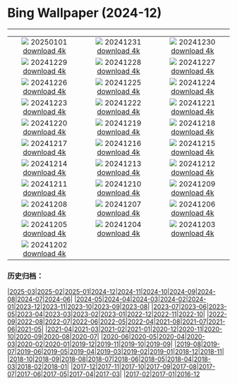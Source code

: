 # Bing Wallpaper (2024-12)
**************
| | | |
|:-:|:-:|:-:|
| ![](https://www.bing.com/th?id=OHR.PolarBearSwim_ES-ES4132318898_1920x1080.jpg) 20250101 [download 4k](https://www.bing.com/th?id=OHR.PolarBearSwim_ES-ES4132318898_UHD.jpg) | ![](https://www.bing.com/th?id=OHR.NewYearSpain24_ES-ES3801149904_1920x1080.jpg) 20241231 [download 4k](https://www.bing.com/th?id=OHR.NewYearSpain24_ES-ES3801149904_UHD.jpg) | ![](https://www.bing.com/th?id=OHR.MountFieldNP_ES-ES3508020804_1920x1080.jpg) 20241230 [download 4k](https://www.bing.com/th?id=OHR.MountFieldNP_ES-ES3508020804_UHD.jpg) |
| ![](https://www.bing.com/th?id=OHR.BorobudurBells_ES-ES2132252212_1920x1080.jpg) 20241229 [download 4k](https://www.bing.com/th?id=OHR.BorobudurBells_ES-ES2132252212_UHD.jpg) | ![](https://www.bing.com/th?id=OHR.CoralTurtle_ES-ES1601437701_1920x1080.jpg) 20241228 [download 4k](https://www.bing.com/th?id=OHR.CoralTurtle_ES-ES1601437701_UHD.jpg) | ![](https://www.bing.com/th?id=OHR.LakeBledSnow_ES-ES1245773741_1920x1080.jpg) 20241227 [download 4k](https://www.bing.com/th?id=OHR.LakeBledSnow_ES-ES1245773741_UHD.jpg) |
| ![](https://www.bing.com/th?id=OHR.SaintStephensDay_ES-ES9179048163_1920x1080.jpg) 20241226 [download 4k](https://www.bing.com/th?id=OHR.SaintStephensDay_ES-ES9179048163_UHD.jpg) | ![](https://www.bing.com/th?id=OHR.ReindeerTrio_ES-ES2505457663_1920x1080.jpg) 20241225 [download 4k](https://www.bing.com/th?id=OHR.ReindeerTrio_ES-ES2505457663_UHD.jpg) | ![](https://www.bing.com/th?id=OHR.SantaSnowglobe_ES-ES2272443187_1920x1080.jpg) 20241224 [download 4k](https://www.bing.com/th?id=OHR.SantaSnowglobe_ES-ES2272443187_UHD.jpg) |
| ![](https://www.bing.com/th?id=OHR.FestivusCranes_ES-ES2012612015_1920x1080.jpg) 20241223 [download 4k](https://www.bing.com/th?id=OHR.FestivusCranes_ES-ES2012612015_UHD.jpg) | ![](https://www.bing.com/th?id=OHR.CrystalPier_ES-ES1740304198_1920x1080.jpg) 20241222 [download 4k](https://www.bing.com/th?id=OHR.CrystalPier_ES-ES1740304198_UHD.jpg) | ![](https://www.bing.com/th?id=OHR.SolsticeHalo_ES-ES1500540396_1920x1080.jpg) 20241221 [download 4k](https://www.bing.com/th?id=OHR.SolsticeHalo_ES-ES1500540396_UHD.jpg) |
| ![](https://www.bing.com/th?id=OHR.SantaClausVillage_ES-ES1153785422_1920x1080.jpg) 20241220 [download 4k](https://www.bing.com/th?id=OHR.SantaClausVillage_ES-ES1153785422_UHD.jpg) | ![](https://www.bing.com/th?id=OHR.SibiuRomania_ES-ES0903750194_1920x1080.jpg) 20241219 [download 4k](https://www.bing.com/th?id=OHR.SibiuRomania_ES-ES0903750194_UHD.jpg) | ![](https://www.bing.com/th?id=OHR.NutcrackerBallet_ES-ES9535020384_1920x1080.jpg) 20241218 [download 4k](https://www.bing.com/th?id=OHR.NutcrackerBallet_ES-ES9535020384_UHD.jpg) |
| ![](https://www.bing.com/th?id=OHR.ReinefjordenNorway_ES-ES2052368531_1920x1080.jpg) 20241217 [download 4k](https://www.bing.com/th?id=OHR.ReinefjordenNorway_ES-ES2052368531_UHD.jpg) | ![](https://www.bing.com/th?id=OHR.SalzburgSnow_ES-ES9070747480_1920x1080.jpg) 20241216 [download 4k](https://www.bing.com/th?id=OHR.SalzburgSnow_ES-ES9070747480_UHD.jpg) | ![](https://www.bing.com/th?id=OHR.MisurinaLake_ES-ES8402822409_1920x1080.jpg) 20241215 [download 4k](https://www.bing.com/th?id=OHR.MisurinaLake_ES-ES8402822409_UHD.jpg) |
| ![](https://www.bing.com/th?id=OHR.PrioroWinter_ES-ES0831913831_1920x1080.jpg) 20241214 [download 4k](https://www.bing.com/th?id=OHR.PrioroWinter_ES-ES0831913831_UHD.jpg) | ![](https://www.bing.com/th?id=OHR.ChristmasBudapest_ES-ES8138996738_1920x1080.jpg) 20241213 [download 4k](https://www.bing.com/th?id=OHR.ChristmasBudapest_ES-ES8138996738_UHD.jpg) | ![](https://www.bing.com/th?id=OHR.WildPoinsettia_ES-ES7928941818_1920x1080.jpg) 20241212 [download 4k](https://www.bing.com/th?id=OHR.WildPoinsettia_ES-ES7928941818_UHD.jpg) |
| ![](https://www.bing.com/th?id=OHR.DolomitesSky_ES-ES7667848541_1920x1080.jpg) 20241211 [download 4k](https://www.bing.com/th?id=OHR.DolomitesSky_ES-ES7667848541_UHD.jpg) | ![](https://www.bing.com/th?id=OHR.CovadongaWinter_ES-ES7227856759_1920x1080.jpg) 20241210 [download 4k](https://www.bing.com/th?id=OHR.CovadongaWinter_ES-ES7227856759_UHD.jpg) | ![](https://www.bing.com/th?id=OHR.GuanacosChile_ES-ES7160765444_1920x1080.jpg) 20241209 [download 4k](https://www.bing.com/th?id=OHR.GuanacosChile_ES-ES7160765444_UHD.jpg) |
| ![](https://www.bing.com/th?id=OHR.ReopeningNotreDame_ES-ES6883823963_1920x1080.jpg) 20241208 [download 4k](https://www.bing.com/th?id=OHR.ReopeningNotreDame_ES-ES6883823963_UHD.jpg) | ![](https://www.bing.com/th?id=OHR.ArraialdoCabo_ES-ES6181405360_1920x1080.jpg) 20241207 [download 4k](https://www.bing.com/th?id=OHR.ArraialdoCabo_ES-ES6181405360_UHD.jpg) | ![](https://www.bing.com/th?id=OHR.SpainConstitutionDay2024_ES-ES5831471578_1920x1080.jpg) 20241206 [download 4k](https://www.bing.com/th?id=OHR.SpainConstitutionDay2024_ES-ES5831471578_UHD.jpg) |
| ![](https://www.bing.com/th?id=OHR.MonoTufa_ES-ES5680037517_1920x1080.jpg) 20241205 [download 4k](https://www.bing.com/th?id=OHR.MonoTufa_ES-ES5680037517_UHD.jpg) | ![](https://www.bing.com/th?id=OHR.RhinosKenya_ES-ES5145114880_1920x1080.jpg) 20241204 [download 4k](https://www.bing.com/th?id=OHR.RhinosKenya_ES-ES5145114880_UHD.jpg) | ![](https://www.bing.com/th?id=OHR.JaipurFort_ES-ES4985021277_1920x1080.jpg) 20241203 [download 4k](https://www.bing.com/th?id=OHR.JaipurFort_ES-ES4985021277_UHD.jpg) |
| ![](https://www.bing.com/th?id=OHR.SnowMoose_ES-ES4746792183_1920x1080.jpg) 20241202 [download 4k](https://www.bing.com/th?id=OHR.SnowMoose_ES-ES4746792183_UHD.jpg) |  |  |

### 历史归档：

|[2025-03](/../2025-03/2025-03.md)|[2025-02](/../2025-02/2025-02.md)|[2025-01](/../2025-01/2025-01.md)|[2024-12](/2024-12.md)|[2024-11](/../2024-11/2024-11.md)|[2024-10](/../2024-10/2024-10.md)|[2024-09](/../2024-09/2024-09.md)|[2024-08](/../2024-08/2024-08.md)|[2024-07](/../2024-07/2024-07.md)|[2024-06](/../2024-06/2024-06.md)|
|[2024-05](/../2024-05/2024-05.md)|[2024-04](/../2024-04/2024-04.md)|[2024-03](/../2024-03/2024-03.md)|[2024-02](/../2024-02/2024-02.md)|[2024-01](/../2024-01/2024-01.md)|[2023-12](/../2023-12/2023-12.md)|[2023-11](/../2023-11/2023-11.md)|[2023-10](/../2023-10/2023-10.md)|[2023-09](/../2023-09/2023-09.md)|[2023-08](/../2023-08/2023-08.md)|
|[2023-07](/../2023-07/2023-07.md)|[2023-06](/../2023-06/2023-06.md)|[2023-05](/../2023-05/2023-05.md)|[2023-04](/../2023-04/2023-04.md)|[2023-03](/../2023-03/2023-03.md)|[2023-02](/../2023-02/2023-02.md)|[2023-01](/../2023-01/2023-01.md)|[2022-12](/../2022-12/2022-12.md)|[2022-11](/../2022-11/2022-11.md)|[2022-10](/../2022-10/2022-10.md)|
|[2022-09](/../2022-09/2022-09.md)|[2022-08](/../2022-08/2022-08.md)|[2022-07](/../2022-07/2022-07.md)|[2022-06](/../2022-06/2022-06.md)|[2022-05](/../2022-05/2022-05.md)|[2022-04](/../2022-04/2022-04.md)|[2021-08](/../2021-08/2021-08.md)|[2021-07](/../2021-07/2021-07.md)|[2021-06](/../2021-06/2021-06.md)|[2021-05](/../2021-05/2021-05.md)|
|[2021-04](/../2021-04/2021-04.md)|[2021-03](/../2021-03/2021-03.md)|[2021-02](/../2021-02/2021-02.md)|[2021-01](/../2021-01/2021-01.md)|[2020-12](/../2020-12/2020-12.md)|[2020-11](/../2020-11/2020-11.md)|[2020-10](/../2020-10/2020-10.md)|[2020-09](/../2020-09/2020-09.md)|[2020-08](/../2020-08/2020-08.md)|[2020-07](/../2020-07/2020-07.md)|
|[2020-06](/../2020-06/2020-06.md)|[2020-05](/../2020-05/2020-05.md)|[2020-04](/../2020-04/2020-04.md)|[2020-03](/../2020-03/2020-03.md)|[2020-02](/../2020-02/2020-02.md)|[2020-01](/../2020-01/2020-01.md)|[2019-12](/../2019-12/2019-12.md)|[2019-11](/../2019-11/2019-11.md)|[2019-10](/../2019-10/2019-10.md)|[2019-09](/../2019-09/2019-09.md)|
|[2019-08](/../2019-08/2019-08.md)|[2019-07](/../2019-07/2019-07.md)|[2019-06](/../2019-06/2019-06.md)|[2019-05](/../2019-05/2019-05.md)|[2019-04](/../2019-04/2019-04.md)|[2019-03](/../2019-03/2019-03.md)|[2019-02](/../2019-02/2019-02.md)|[2019-01](/../2019-01/2019-01.md)|[2018-12](/../2018-12/2018-12.md)|[2018-11](/../2018-11/2018-11.md)|
|[2018-10](/../2018-10/2018-10.md)|[2018-09](/../2018-09/2018-09.md)|[2018-08](/../2018-08/2018-08.md)|[2018-07](/../2018-07/2018-07.md)|[2018-06](/../2018-06/2018-06.md)|[2018-05](/../2018-05/2018-05.md)|[2018-04](/../2018-04/2018-04.md)|[2018-03](/../2018-03/2018-03.md)|[2018-02](/../2018-02/2018-02.md)|[2018-01](/../2018-01/2018-01.md)|
|[2017-12](/../2017-12/2017-12.md)|[2017-11](/../2017-11/2017-11.md)|[2017-10](/../2017-10/2017-10.md)|[2017-09](/../2017-09/2017-09.md)|[2017-08](/../2017-08/2017-08.md)|[2017-07](/../2017-07/2017-07.md)|[2017-06](/../2017-06/2017-06.md)|[2017-05](/../2017-05/2017-05.md)|[2017-04](/../2017-04/2017-04.md)|[2017-03](/../2017-03/2017-03.md)|
|[2017-02](/../2017-02/2017-02.md)|[2017-01](/../2017-01/2017-01.md)|[2016-12](/../2016-12/2016-12.md)